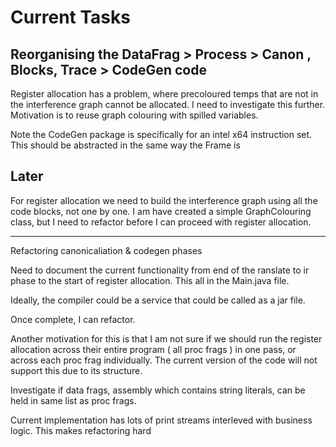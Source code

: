 # Current Tasks 

## Reorganising the DataFrag > Process > Canon , Blocks, Trace > CodeGen code

Register allocation has a problem, where precoloured temps that are not in the interference graph
cannot be allocated. I need to investigate this further. Motivation is to reuse graph colouring with
spilled variables.


Note the CodeGen package is specifically for an intel x64 instruction set. This should be abstracted in the same
way the Frame is

## Later

For register allocation we need to build the interference graph using all the code blocks, 
not one by one. I am have created a simple GraphColouring class, but I need to refactor before I can proceed with register allocation.


--------------------------------------------

Refactoring canonicaliation & codegen phases

Need to document the current functionality from end of the ranslate to ir phase to the start of register allocation. This all  in the Main.java file. 

Ideally, the compiler could be a service that could be called as a jar file.

Once complete, I can refactor. 

Another motivation for this is that I am not sure if we should run the register allocation across their entire program ( all proc frags ) in one pass, or across each proc frag individually.  The current version of the code will not support this due to its structure.

Investigate if data frags, assembly which contains string literals, can be held in same list as proc frags.

Current implementation has lots of print streams interleved with business logic. This makes refactoring hard


